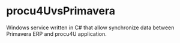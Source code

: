 # procu4UvsPrimavera
Windows service written in C# that allow synchronize data between Primavera ERP and procu4U application. 
